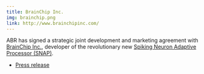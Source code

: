 ```yaml
---
title: BrainChip Inc.
img: brainchip.png
link: http://www.brainchipinc.com/
---
```


ABR has signed a strategic joint development and marketing agreement
with [BrainChip Inc.](http://brainchipinc.com/),
developer of the revolutionary new
[Spiking Neuron Adaptive Processor (SNAP)](http://brainchipinc.com/technology/).

- [Press release](http://appliedbrainresearch.com/pressreleases/01-brainchip/)
